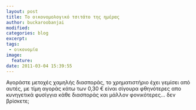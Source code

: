```yaml
---
layout: post
title: Το οικονομολογικό τσιτάτο της ημέρας
author: buckaroobanjai
modified:
categories: blog
excerpt:
tags:
 - οικονομία
image:
  feature:
date: 2011-03-04 15:39:55
---
```


Αγοράστε μετοχές χαμηλής διασποράς, το χρηματιστήριο έχει γεμίσει από αυτές, με τίμη αγοράς κάτω των 0,30 € είναι σίγουρα φθηνότερες απο κυνηγετικά φυσίγγια κάθε διασποράς και μάλλον φονικότερες… δεν βρίσκετε;
